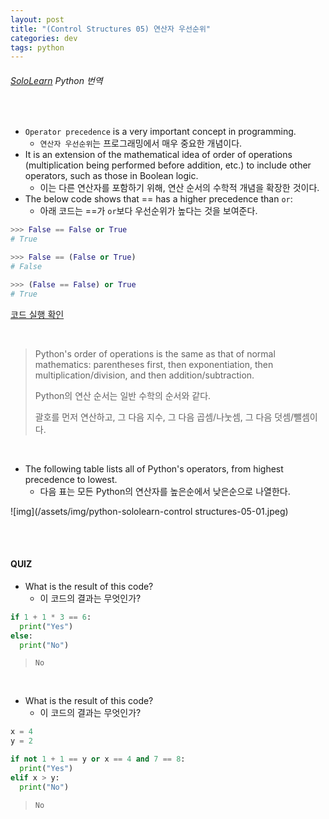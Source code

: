 ```yaml
---
layout: post
title: "(Control Structures 05) 연산자 우선순위"
categories: dev
tags: python
---
```


###### [SoloLearn](https://www.sololearn.com) Python 번역

<br>

- `Operator precedence` is a very important concept in programming.
  - `연산자 우선순위`는 프로그래밍에서 매우 중요한 개념이다.
- It is an extension of the mathematical idea of order of operations (multiplication being performed before addition, etc.) to include other operators, such as those in Boolean logic.
  - 이는 다른 연산자를 포함하기 위해, 연산 순서의 수학적 개념을 확장한 것이다.
- The below code shows that == has a higher precedence than `or`:
  - 아래 코드는 ==가 `or`보다 우선순위가 높다는 것을 보여준다.

```python
>>> False == False or True
# True

>>> False == (False or True)
# False

>>> (False == False) or True
# True
```

[코드 실행 확인](https://code.sololearn.com/306/#py)

<br>

> Python's order of operations is the same as that of normal mathematics: parentheses first, then exponentiation, then multiplication/division, and then addition/subtraction.
>
> Python의 연산 순서는 일반 수학의 순서와 같다.
>
> 괄호를 먼저 연산하고, 그 다음 지수, 그 다음 곱셈/나눗셈, 그 다음 덧셈/뺄셈이다.

<br>

- The following table lists all of Python's operators, from highest precedence to lowest.
  - 다음 표는 모든 Python의 연산자를 높은순에서 낮은순으로 나열한다.

![img](/assets/img/python-sololearn-control structures-05-01.jpeg)

<br>

<br>

#### QUIZ

- What is the result of this code?
  - 이 코드의 결과는 무엇인가?

```python
if 1 + 1 * 3 == 6:
  print("Yes")
else:
  print("No")
```

> `No`

<br>

- What is the result of this code?
  - 이 코드의 결과는 무엇인가?

```python
x = 4
y = 2

if not 1 + 1 == y or x == 4 and 7 == 8:
  print("Yes")
elif x > y:
  print("No")
```

> `No`

<br>

<br>